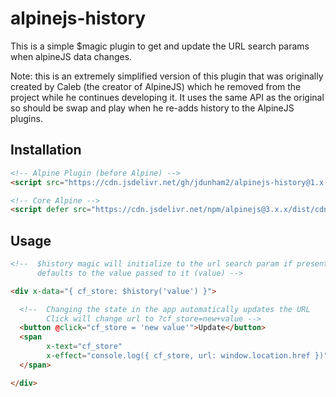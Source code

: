 # alpinejs-history

This is a simple $magic plugin to get and update the URL search params when alpineJS data changes.

Note: this is an extremely simplified version of this plugin that was originally created by Caleb (the creator of AlpineJS) which he removed from the project while he continues developing it. It uses the same API as the original so should be swap and play when he re-adds history to the AlpineJS plugins.

## Installation
```html
<!-- Alpine Plugin (before Alpine) -->
<script src="https://cdn.jsdelivr.net/gh/jdunham2/alpinejs-history@1.x.x/index.min.js"></script>

<!-- Core Alpine -->
<script defer src="https://cdn.jsdelivr.net/npm/alpinejs@3.x.x/dist/cdn.min.js"></script>
```


## Usage
```html
<!--  $history magic will initialize to the url search param if present
      defaults to the value passed to it (value) -->

<div x-data="{ cf_store: $history('value') }">

  <!--  Changing the state in the app automatically updates the URL
        Click will change url to ?cf_store=new+value -->
  <button @click="cf_store = 'new value'">Update</button>
  <span 
        x-text="cf_store" 
        x-effect="console.log({ cf_store, url: window.location.href })">
  </span>

</div>
```

